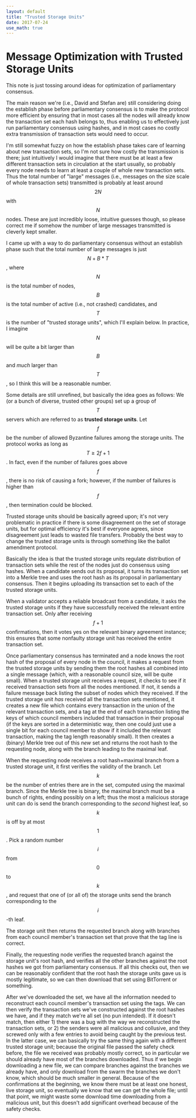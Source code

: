 ```yaml
---
layout: default
title: "Trusted Storage Units"
date: 2017-07-24
use_math: true
---
```


# Message Optimization with Trusted Storage Units

This note is just tossing around ideas for optimization of parliamentary consensus.

The main reason we're (i.e., David and Stefan are) still considering doing the establish phase before parliamentary consensus is to make the protocol more efficient by ensuring that in most cases all the nodes will already know the transaction set each hash belongs to, thus enabling us to effectively just run parliamentary consensus using hashes, and in most cases no costly extra transmission of transaction sets would need to occur.

I'm still somewhat fuzzy on how the establish phase takes care of learning about new transaction sets, so I'm not sure how costly the transmission is there; just intuitively I would imagine that there must be at least a few different transaction sets in circulation at the start usually, so probably every node needs to learn at least a couple of whole new transaction sets. Thus the total number of "large" messages (i.e., messages on the size scale of whole transaction sets) transmitted is probably at least around $$2N$$ with $$N$$ nodes. These are just incredibly loose, intuitive guesses though, so please correct me if somehow the number of large messages transmitted is cleverly kept smaller.

I came up with a way to do parliamentary consensus without an establish phase such that the total number of large messages is just $$N+B*T$$, where $$N$$ is the total number of nodes, $$B$$ is the total number of active (i.e., not crashed) candidates, and $$T$$ is the number of "trusted storage units", which I'll explain below. In practice, I imagine $$N$$ will be quite a bit larger than $$B$$ and *much* larger than $$T$$, so I think this will be a reasonable number.

Some details are still unrefined, but basically the idea goes as follows: We (or a bunch of diverse, trusted other groups) set up a group of $$T$$ servers which are referred to as **trusted storage units**. Let $$f$$ be the number of allowed Byzantine failures among the storage units. The protocol works as long as $$T\geqslant 2f+1$$. In fact, even if the number of failures goes above $$f$$, there is no risk of causing a fork; however, if the number of failures is higher than $$f$$, then termination could be blocked.

Trusted storage units should be basically agreed upon; it's not very problematic in practice if there is some disagreement on the set of storage units, but for optimal efficiency it's best if everyone agrees, since disagreement just leads to wasted file transfers. Probably the best way to change the trusted storage units is through something like the ballot amendment protocol.

Basically the idea is that the trusted storage units regulate distribution of transaction sets while the rest of the nodes just do consensus using hashes. When a candidate sends out its proposal, it turns its transaction set into a Merkle tree and uses the root hash as its proposal in parliamentary consensus. Then it begins uploading its transaction set to each of the trusted storage units.

When a validator accepts a reliable broadcast from a candidate, it asks the trusted storage units if they have successfully received the relevant entire transaction set. Only after receiving $$f+1$$ confirmations, then it votes yes on the relevant binary agreement instance; this ensures that some nonfaulty storage unit has received the entire transaction set.

Once parliamentary consensus has terminated and a node knows the root hash of the proposal of every node in the council, it makes a request from the trusted storage units by sending them the root hashes all combined into a single message (which, with a reasonable council size, will be quite small). When a trusted storage unit receives a request, it checks to see if it received transaction sets from all the nodes mentioned. If not, it sends a failure message back listing the subset of nodes which they received. If the trusted storage unit *has* received all the transaction sets mentioned, it creates a new file which contains every transaction in the union of the relevant transaction sets, and a tag at the end of each transaction listing the keys of which council members included that transaction in their proposal (if the keys are sorted in a deterministic way, then one could just use a single bit for each council member to show if it included the relevant transaction, making the tag length reasonably small). It then creates a (binary) Merkle tree out of this *new* set and returns the root hash to the requesting node, along with the branch leading to the maximal leaf.

When the requesting node receives a root hash+maximal branch from a trusted storage unit, it first verifies the validity of the branch. Let $$k$$ be the number of entries there are in the set, computed using the maximal branch. Since the Merkle tree is binary, the maximal branch must be a bunch of rights, ending possibly on a left; thus the most a malicious storage unit can do is send the branch corresponding to the *second* highest leaf, so $$k$$ is off by at most $$1$$. Pick a random number $$i$$ from $$0$$ to $$k$$, and request that one of (or all of) the storage units send the branch corresponding to the $$i$$-th leaf.

The storage unit then returns the requested branch along with branches from each council member's transaction set that prove that the tag line is correct.

Finally, the requesting node verifies the requested branch against the storage unit's root hash, and verifies all the other branches against the root hashes we got from parliamentary consensus. If all this checks out, then we can be reasonably confident that the root hash the storage units gave us is mostly legitimate, so we can then download that set using BitTorrent or something.

After we've downloaded the set, we have all the information needed to reconstruct each council member's transaction set using the tags. We can then verify the transaction sets we've constructed against the root hashes we have, and if they match we're all set (no pun intended). If it doesn't match, then either 1) there was a bug with the way we reconstructed the transaction sets, or 2) the senders were all malicious and collusive, and they screwed only with a few entries to avoid being caught by the previous test. In the latter case, we can basically try the same thing again with a different trusted storage unit; because the original file passed the safety check before, the file we received was probably mostly correct, so in particular we should already have most of the branches downloaded. Thus if we begin downloading a new file, we can compare branches against the branches we already have, and only download from the swarm the branches we don't know, which should be much smaller in general. Because of the confirmations at the beginning, we know there must be at least one honest, live storage unit, so eventually we know that we can get the whole file; until that point, we might waste some download time downloading from a malicious unit, but this doesn't add significant overhead because of the safety checks.
